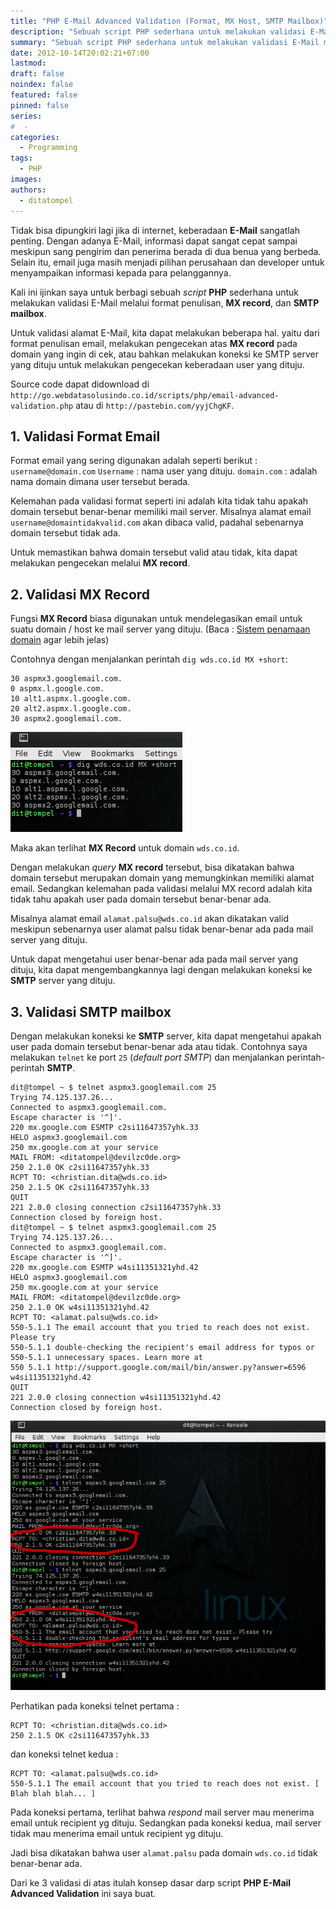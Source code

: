 ```yaml
---
title: "PHP E-Mail Advanced Validation (Format, MX Host, SMTP Mailbox)"
description: "Sebuah script PHP sederhana untuk melakukan validasi E-Mail melalui format penulisan, MX record, dan SMTP mailbox."
summary: "Sebuah script PHP sederhana untuk melakukan validasi E-Mail melalui format penulisan, MX record, dan SMTP mailbox."
date: 2012-10-14T20:02:21+07:00
lastmod:
draft: false
noindex: false
featured: false
pinned: false
series:
#  -
categories:
  - Programming
tags:
  - PHP
images:
authors:
  - ditatompel
---
```


Tidak bisa dipungkiri lagi jika di internet, keberadaan **E-Mail** sangatlah penting. Dengan adanya E-Mail, informasi dapat sangat cepat sampai meskipun sang pengirim dan penerima berada di dua benua yang berbeda. Selain itu, email juga masih menjadi pilihan perusahaan dan developer untuk menyampaikan informasi kepada para pelanggannya.

Kali ini ijinkan saya untuk berbagi sebuah _script_ **PHP** sederhana untuk melakukan validasi E-Mail melalui format penulisan, **MX record**, dan **SMTP mailbox**.

Untuk validasi alamat E-Mail, kita dapat melakukan beberapa hal. yaitu dari format penulisan email, melakukan pengecekan atas **MX record** pada domain yang ingin di cek, atau bahkan melakukan koneksi ke SMTP server yang dituju untuk melakukan pengecekan keberadaan user yang dituju.

Source code dapat didownload di `http://go.webdatasolusindo.co.id/scripts/php/email-advanced-validation.php` atau di `http://pastebin.com/yyjChgKF`.

## 1. Validasi Format Email

Format email yang sering digunakan adalah seperti berikut :
`username@domain.com`
`Username` : nama user yang dituju.
`domain.com` : adalah nama domain dimana user tersebut berada.

Kelemahan pada validasi format seperti ini adalah kita tidak tahu apakah domain tersebut benar-benar memiliki mail server. Misalnya alamat email `username@domaintidakvalid.com` akan dibaca valid, padahal sebenarnya domain tersebut tidak ada.

Untuk memastikan bahwa domain tersebut valid atau tidak, kita dapat melakukan pengecekan melalui **MX record**.

## 2. Validasi MX Record

Fungsi **MX Record** biasa digunakan untuk mendelegasikan email untuk suatu domain / host ke mail server yang dituju. (Baca : [Sistem penamaan domain](https://id.wikipedia.org/wiki/Sistem_Penamaan_Domain) agar lebih jelas)

Contohnya dengan menjalankan perintah `dig wds.co.id MX +short`:

```plain
30 aspmx3.googlemail.com.
0 aspmx.l.google.com.
10 alt1.aspmx.l.google.com.
20 alt2.aspmx.l.google.com.
30 aspmx2.googlemail.com.
```

![dig record](php-email-dig_mxrecord.png#center)

Maka akan terlihat **MX Record** untuk domain `wds.co.id`.

Dengan melakukan _query_ **MX record** tersebut, bisa dikatakan bahwa domain tersebut merupakan domain yang memungkinkan memiliki alamat email. Sedangkan kelemahan pada validasi melalui MX record adalah kita tidak tahu apakah user pada domain tersebut benar-benar ada.

Misalnya alamat email `alamat.palsu@wds.co.id` akan dikatakan valid meskipun sebenarnya user alamat palsu tidak benar-benar ada pada mail server yang dituju.

Untuk dapat mengetahui user benar-benar ada pada mail server yang dituju, kita dapat mengembangkannya lagi dengan melakukan koneksi ke **SMTP** server yang dituju.

## 3. Validasi SMTP mailbox

Dengan melakukan koneksi ke **SMTP** server, kita dapat mengetahui apakah user pada domain tersebut benar-benar ada atau tidak. Contohnya saya melakukan `telnet` ke port `25` (_default port SMTP_) dan menjalankan perintah-perintah **SMTP**.

```plain
dit@tompel ~ $ telnet aspmx3.googlemail.com 25
Trying 74.125.137.26...
Connected to aspmx3.googlemail.com.
Escape character is '^]'.
220 mx.google.com ESMTP c2si11647357yhk.33
HELO aspmx3.googlemail.com
250 mx.google.com at your service
MAIL FROM: <ditatompel@devilzc0de.org>
250 2.1.0 OK c2si11647357yhk.33
RCPT TO: <christian.dita@wds.co.id>
250 2.1.5 OK c2si11647357yhk.33
QUIT
221 2.0.0 closing connection c2si11647357yhk.33
Connection closed by foreign host.
dit@tompel ~ $ telnet aspmx3.googlemail.com 25
Trying 74.125.137.26...
Connected to aspmx3.googlemail.com.
Escape character is '^]'.
220 mx.google.com ESMTP w4si11351321yhd.42
HELO aspmx3.googlemail.com
250 mx.google.com at your service
MAIL FROM: <ditatompel@devilzc0de.org>
250 2.1.0 OK w4si11351321yhd.42
RCPT TO: <alamat.palsu@wds.co.id>
550-5.1.1 The email account that you tried to reach does not exist. Please try
550-5.1.1 double-checking the recipient's email address for typos or
550-5.1.1 unnecessary spaces. Learn more at
550 5.1.1 http://support.google.com/mail/bin/answer.py?answer=6596 w4si11351321yhd.42
QUIT
221 2.0.0 closing connection w4si11351321yhd.42
Connection closed by foreign host.
```

![SMTP commands](php-email-telnetsmtp.png#center)

Perhatikan pada koneksi telnet pertama :

```plain
RCPT TO: <christian.dita@wds.co.id>
250 2.1.5 OK c2si11647357yhk.33
```

dan koneksi telnet kedua :

```plain
RCPT TO: <alamat.palsu@wds.co.id>
550-5.1.1 The email account that you tried to reach does not exist. [ Blah blah blah... ]
```

Pada koneksi pertama, terlihat bahwa _respond_ mail server mau menerima email untuk recipient yg dituju.
Sedangkan pada koneksi kedua, mail server tidak mau menerima email untuk recipient yg dituju.

Jadi bisa dikatakan bahwa user `alamat.palsu` pada domain `wds.co.id` tidak benar-benar ada.

Dari ke 3 validasi di atas itulah konsep dasar darp script **PHP E-Mail Advanced Validation** ini saya buat.

